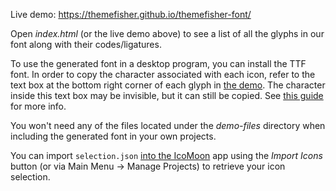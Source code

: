 Live demo: https://themefisher.github.io/themefisher-font/

Open *index.html* (or the live demo above) to see a list of all the glyphs in our font along with their codes/ligatures.

To use the generated font in a desktop program, you can install the TTF font. In order to copy the character associated with each icon, refer to the text box at the bottom right corner of each glyph in [the demo](https://themefisher.github.io/themefisher-font/). The character inside this text box may be invisible, but it can still be copied. See [this guide](https://icomoon.io/#docs/local-fonts) for more info. 

You won't need any of the files located under the *demo-files* directory when including the generated font in your own projects.

You can import `selection.json` [into the IcoMoon](https://icomoon.io/app/#/select) app using the *Import Icons* button (or via Main Menu → Manage Projects) to retrieve your icon selection.
